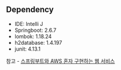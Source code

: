

## Dependency
- IDE: Intelli J
- Springboot: 2.6.7
- lombok: 1.18.24
- h2database: 1.4.197
- junit: 4.13.1



참고 - [스프링부트와 AWS 혼자 구현하는 웹 서비스](https://github.com/jojoldu/freelec-springboot2-webservice)
